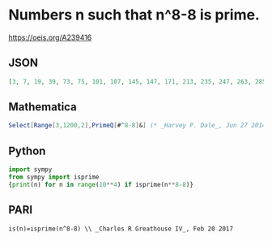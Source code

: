 # Numbers n such that n^8\-8 is prime\.
https://oeis.org/A239416
## JSON
```JSON
[3, 7, 19, 39, 73, 75, 101, 107, 145, 147, 171, 213, 235, 247, 263, 285, 319, 353, 359, 369, 399, 443, 445, 521, 523, 557, 613, 675, 693, 707, 733, 781, 791, 805, 815, 829, 837, 879, 927, 943, 961, 999, 1033, 1097, 1103, 1109, 1129, 1137, 1141, 1155, 1157]
```
## Mathematica
```Mathematica
Select[Range[3,1200,2],PrimeQ[#^8-8]&] (* _Harvey P. Dale_, Jun 27 2014 *)
```
## Python
```Python
import sympy
from sympy import isprime
{print(n) for n in range(10**4) if isprime(n**8-8)}
```
## PARI
```PARI
is(n)=isprime(n^8-8) \\ _Charles R Greathouse IV_, Feb 20 2017
```
